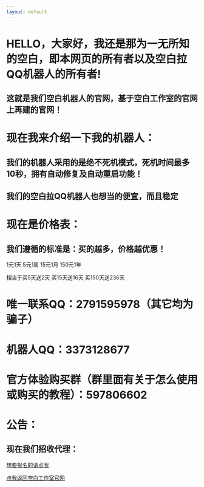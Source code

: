 ```yaml
---
layout: default
---
```


# HELLO，大家好，我还是那为一无所知的空白，即本网页的所有者以及空白拉QQ机器人的所有者!

## 这就是我们空白机器人的官网，基于空白工作室的官网上再建的官网！

# 现在我来介绍一下我的机器人：

## 我们的机器人采用的是绝不死机模式，死机时间最多10秒，拥有自动修复及自动重启功能！

## 我们的空白拉QQ机器人也想当的便宜，而且稳定

# 现在是价格表：

## 我们遵循的标准是：买的越多，价格越优惠！

1元1天 5元1周 15元1月 150元1年

相当于买5天送2天 买15天送16天 买150天送236天

# 唯一联系QQ：2791595978（其它均为骗子）

# 机器人QQ：3373128677

# 官方体验购买群（群里面有关于怎么使用或购买的教程）：597806602

# 公告：

## 现在我们招收代理：

[想要报名的请点我](a2791595978.github.io/Kongbai/dl)

[点我返回空白工作室官网](a2791595978.github.io/Kongbai/)
